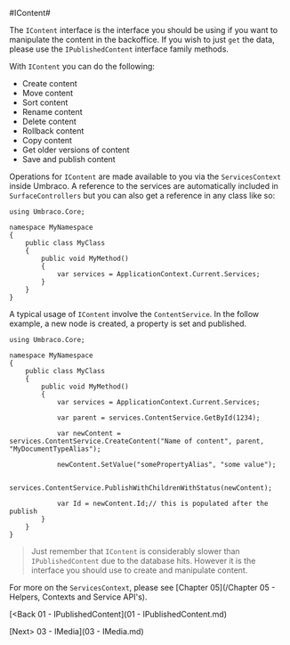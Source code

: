 #IContent#

The `IContent` interface is the interface you should be using if you want to manipulate the content in the backoffice.  If you wish to just `get` the data, please use the `IPublishedContent` interface family methods.

With `IContent` you can do the following:

* Create content
* Move content
* Sort content
* Rename content
* Delete content
* Rollback content
* Copy content
* Get older versions of content
* Save and publish content

Operations for `IContent` are made available to you via the `ServicesContext` inside Umbraco.  A reference to the services are automatically included in `SurfaceControllers` but you can also get a reference in any class like so:

```
using Umbraco.Core;

namespace MyNamespace
{
    public class MyClass
    {
        public void MyMethod()
        {
            var services = ApplicationContext.Current.Services;
        }
    }
}
```

A typical usage of `IContent` involve the `ContentService`.  In the follow example, a new node is created, a property is set and published.

```
using Umbraco.Core;

namespace MyNamespace
{
    public class MyClass
    {
        public void MyMethod()
        {
            var services = ApplicationContext.Current.Services;

            var parent = services.ContentService.GetById(1234);

            var newContent = services.ContentService.CreateContent("Name of content", parent, "MyDocumentTypeAlias");

            newContent.SetValue("somePropertyAlias", "some value");

            services.ContentService.PublishWithChildrenWithStatus(newContent);

            var Id = newContent.Id;// this is populated after the publish
        }
    }
}
```

>Just remember that `IContent` is considerably slower than `IPublishedContent` due to the database hits.  However it is the interface you should use to create and manipulate content.

For more on the `ServicesContext`, please see [Chapter 05](/Chapter 05 - Helpers, Contexts and Service API's).

[<Back 01 - IPublishedContent](01 - IPublishedContent.md)

[Next> 03 - IMedia](03 - IMedia.md)